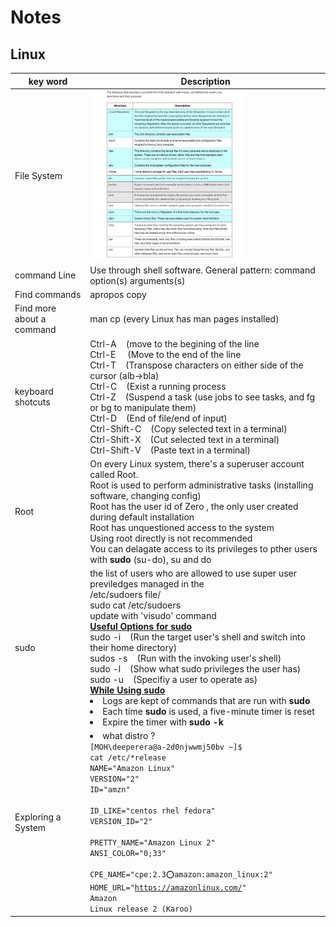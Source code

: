 # Notes

## Linux

 | key word    | Description |
| ----------- | ----------- |
|File System|[<img src="LinuxFileSystem.png" width="250"/>](LinuxFileSystem.png)|
|command Line|Use through shell software. General pattern: command option(s) arguments(s)|
Find commands     |apropos copy      |
| Find more about a command   |  man cp (every Linux has man pages installed)        |
|keyboard shotcuts|Ctrl-A &nbsp; &nbsp;(move to the begining of the line </br> Ctrl-E &nbsp; &nbsp; (Move to the end of the line </br> Ctrl-T &nbsp; &nbsp;(Transpose characters on either side of the cursor (alb->bla) </br> Ctrl-C &nbsp; &nbsp;(Exist a running process </br> Ctrl-Z &nbsp; &nbsp;(Suspend a task (use jobs to see tasks, and fg or bg to manipulate them) </br> Ctrl-D &nbsp; &nbsp;(End of file/end of input) </br> Ctrl-Shift-C &nbsp; &nbsp;(Copy selected text in a terminal) </br> Ctrl-Shift-X &nbsp; &nbsp;(Cut selected text in a terminal) </br> Ctrl-Shift-V &nbsp; &nbsp;(Paste text in a terminal)|
|Root|On every Linux system, there's a superuser account called Root. </br> Root is used to perform administrative tasks (installing software, changing config) </br>Root has the user id of Zero , the only user created during default installation </br> Root has unquestioned access to the system <br> Using root directly is not recommended </br> You can delagate access to its privileges to pther users with <b>sudo</b> (su-do), su and do|
|sudo| the list of users who are allowed to use super user previledges managed in the </br> /etc/sudoers file/ </br> sudo cat /etc/sudoers </br> update with 'visudo' command </br> <b><u>Useful Options for sudo</u></b> </br> sudo -i &nbsp; &nbsp;(Run the target user's shell and switch into their home directory) </br> sudos -s &nbsp; &nbsp;(Run with the invoking user's shell) <br> sudo -l &nbsp; &nbsp;(Show what sudo privileges the user has) </br> sudo -u &nbsp; &nbsp;(Specifiy a user to operate as) </br> <b><u>While Using sudo</u></b> </br> <li> Logs are kept of commands that are run with <b> sudo </b> </br> <li> Each time <b>sudo</b> is used, a five-minute timer is reset <li>Expire the timer with <b>sudo -k</b>|
|Exploring a System| <li> what distro ? </br> <code>[MOH\deeperera@a-2d0njwwmj50bv ~]$ cat /etc/*release </br>NAME="Amazon Linux" <br>VERSION="2" <br>ID="amzn" <br>ID_LIKE="centos rhel fedora" <br>VERSION_ID="2" <br>PRETTY_NAME="Amazon Linux 2" <br>ANSI_COLOR="0;33" <br>CPE_NAME="cpe:2.3:o:amazon:amazon_linux:2" <br>HOME_URL="https://amazonlinux.com/" <br>Amazon Linux release 2 (Karoo)</code> 

